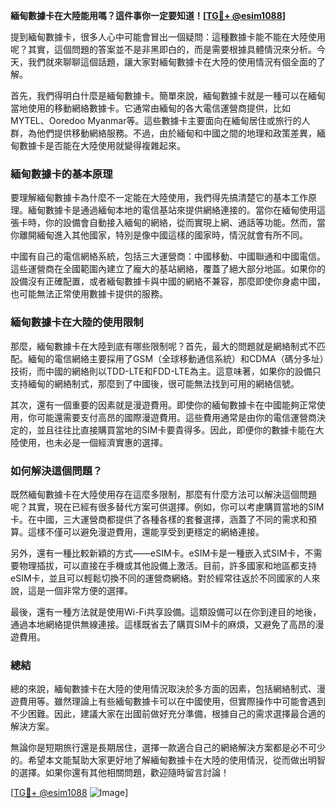 **緬甸數據卡在大陸能用嗎？這件事你一定要知道！[[TG💪+ @esim1088](https://t.me/s/esim1088)]**

提到緬甸數據卡，很多人心中可能會冒出一個疑問：這種數據卡能不能在大陸使用呢？其實，這個問題的答案並不是非黑即白的，而是需要根據具體情況來分析。今天，我們就來聊聊這個話題，讓大家對緬甸數據卡在大陸的使用情況有個全面的了解。

首先，我們得明白什麼是緬甸數據卡。簡單來說，緬甸數據卡就是一種可以在緬甸當地使用的移動網絡數據卡。它通常由緬甸的各大電信運營商提供，比如MYTEL、Ooredoo Myanmar等。這些數據卡主要面向在緬甸居住或旅行的人群，為他們提供移動網絡服務。不過，由於緬甸和中國之間的地理和政策差異，緬甸數據卡是否能在大陸使用就變得複雜起來。

### 緬甸數據卡的基本原理

要理解緬甸數據卡為什麼不一定能在大陸使用，我們得先搞清楚它的基本工作原理。緬甸數據卡是通過緬甸本地的電信基站來提供網絡連接的。當你在緬甸使用這張卡時，你的設備會自動接入緬甸的網絡，從而實現上網、通話等功能。然而，當你離開緬甸進入其他國家，特別是像中國這樣的國家時，情況就會有所不同。

中國有自己的電信網絡系統，包括三大運營商：中國移動、中國聯通和中國電信。這些運營商在全國範圍內建立了龐大的基站網絡，覆蓋了絕大部分地區。如果你的設備沒有正確配置，或者緬甸數據卡與中國的網絡不兼容，那麼即使你身處中國，也可能無法正常使用數據卡提供的服務。

### 緬甸數據卡在大陸的使用限制

那麼，緬甸數據卡在大陸到底有哪些限制呢？首先，最大的問題就是網絡制式不匹配。緬甸的電信網絡主要採用了GSM（全球移動通信系統）和CDMA（碼分多址）技術，而中國的網絡則以TDD-LTE和FDD-LTE為主。這意味著，如果你的設備只支持緬甸的網絡制式，那麼到了中國後，很可能無法找到可用的網絡信號。

其次，還有一個重要的因素就是漫遊費用。即使你的緬甸數據卡在中國能夠正常使用，你可能還需要支付高昂的國際漫遊費用。這些費用通常是由你的電信運營商決定的，並且往往比直接購買當地的SIM卡要貴得多。因此，即便你的數據卡能在大陸使用，也未必是一個經濟實惠的選擇。

### 如何解決這個問題？

既然緬甸數據卡在大陸使用存在這麼多限制，那麼有什麼方法可以解決這個問題呢？其實，現在已經有很多替代方案可供選擇。例如，你可以考慮購買當地的SIM卡。在中國，三大運營商都提供了各種各樣的套餐選擇，涵蓋了不同的需求和預算。這樣不僅可以避免漫遊費用，還能享受到更穩定的網絡連接。

另外，還有一種比較新穎的方式——eSIM卡。eSIM卡是一種嵌入式SIM卡，不需要物理插拔，可以直接在手機或其他設備上激活。目前，許多國家和地區都支持eSIM卡，並且可以輕鬆切換不同的運營商網絡。對於經常往返於不同國家的人來說，這是一個非常方便的選擇。

最後，還有一種方法就是使用Wi-Fi共享設備。這類設備可以在你到達目的地後，通過本地網絡提供無線連接。這樣既省去了購買SIM卡的麻煩，又避免了高昂的漫遊費用。

### 總結

總的來說，緬甸數據卡在大陸的使用情況取決於多方面的因素，包括網絡制式、漫遊費用等。雖然理論上有些緬甸數據卡可以在中國使用，但實際操作中可能會遇到不少困難。因此，建議大家在出國前做好充分準備，根據自己的需求選擇最合適的解決方案。

無論你是短期旅行還是長期居住，選擇一款適合自己的網絡解決方案都是必不可少的。希望本文能幫助大家更好地了解緬甸數據卡在大陸的使用情況，從而做出明智的選擇。如果你還有其他相關問題，歡迎隨時留言討論！

[[TG💪+ @esim1088](https://t.me/s/esim1088) ![Image](https://i.postimg.cc/4NQfJmqS/Snipaste-2025-05-13-00-14-12.png)]